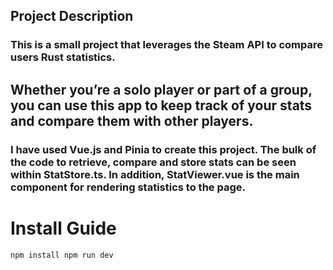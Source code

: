 ## Project Description

### This is a small project that leverages the Steam API to compare users Rust statistics.

## Whether you’re a solo player or part of a group, you can use this app to keep track of your stats and compare them with other players.

### I have used Vue.js and Pinia to create this project. The bulk of the code to retrieve, compare and store stats can be seen within StatStore.ts. In addition, StatViewer.vue is the main component for rendering statistics to the page.

# Install Guide

`npm install
npm run dev`
